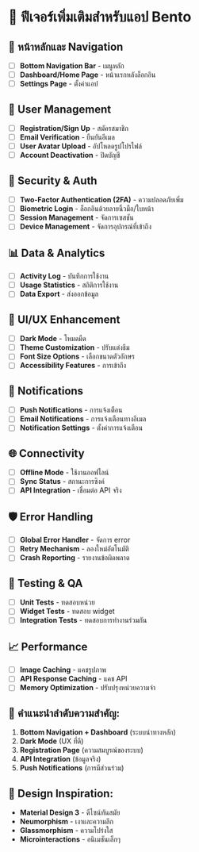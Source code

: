 # 🚀 ฟีเจอร์เพิ่มเติมสำหรับแอป Bento

## 📱 หน้าหลักและ Navigation
- [ ] **Bottom Navigation Bar** - เมนูหลัก
- [ ] **Dashboard/Home Page** - หน้าแรกหลังล็อกอิน
- [ ] **Settings Page** - ตั้งค่าแอป

## 👤 User Management
- [ ] **Registration/Sign Up** - สมัครสมาชิก
- [ ] **Email Verification** - ยืนยันอีเมล
- [ ] **User Avatar Upload** - อัปโหลดรูปโปรไฟล์
- [ ] **Account Deactivation** - ปิดบัญชี

## 🔐 Security & Auth
- [ ] **Two-Factor Authentication (2FA)** - ความปลอดภัยเพิ่ม
- [ ] **Biometric Login** - ล็อกอินด้วยลายนิ้วมือ/ใบหน้า
- [ ] **Session Management** - จัดการเซสชัน
- [ ] **Device Management** - จัดการอุปกรณ์ที่เข้าถึง

## 📊 Data & Analytics
- [ ] **Activity Log** - บันทึกการใช้งาน
- [ ] **Usage Statistics** - สถิติการใช้งาน
- [ ] **Data Export** - ส่งออกข้อมูล

## 🎨 UI/UX Enhancement
- [ ] **Dark Mode** - โหมดมืด
- [ ] **Theme Customization** - ปรับแต่งธีม
- [ ] **Font Size Options** - เลือกขนาดตัวอักษร
- [ ] **Accessibility Features** - การเข้าถึง

## 🔔 Notifications
- [ ] **Push Notifications** - การแจ้งเตือน
- [ ] **Email Notifications** - การแจ้งเตือนทางอีเมล
- [ ] **Notification Settings** - ตั้งค่าการแจ้งเตือน

## 🌐 Connectivity
- [ ] **Offline Mode** - ใช้งานออฟไลน์
- [ ] **Sync Status** - สถานะการซิงค์
- [ ] **API Integration** - เชื่อมต่อ API จริง

## 🛡️ Error Handling
- [ ] **Global Error Handler** - จัดการ error
- [ ] **Retry Mechanism** - ลองใหม่อัตโนมัติ
- [ ] **Crash Reporting** - รายงานข้อผิดพลาด

## 🧪 Testing & QA
- [ ] **Unit Tests** - ทดสอบหน่วย
- [ ] **Widget Tests** - ทดสอบ widget
- [ ] **Integration Tests** - ทดสอบการทำงานร่วมกัน

## 📈 Performance
- [ ] **Image Caching** - แคชรูปภาพ
- [ ] **API Response Caching** - แคช API
- [ ] **Memory Optimization** - ปรับปรุงหน่วยความจำ

## 🎯 คำแนะนำลำดับความสำคัญ:
1. **Bottom Navigation + Dashboard** (ระบบนำทางหลัก)
2. **Dark Mode** (UX ที่ดี)
3. **Registration Page** (ความสมบูรณ์ของระบบ)
4. **API Integration** (ข้อมูลจริง)
5. **Push Notifications** (การมีส่วนร่วม)

## 🎨 Design Inspiration:
- **Material Design 3** - ดีไซน์ทันสมัย
- **Neumorphism** - เงาและความลึก
- **Glassmorphism** - ความโปร่งใส
- **Microinteractions** - อนิเมชันเล็กๆ